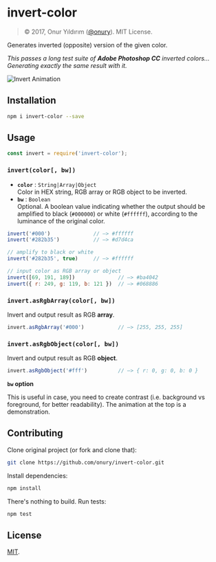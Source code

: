 # invert-color

> © 2017, Onur Yıldırım ([@onury](https://github.com/onury)). MIT License.

Generates inverted (opposite) version of the given color. 

_This passes a long test suite of **Adobe Photoshop CC** inverted colors...   
Generating exactly the same result with it._

![Invert Animation](https://github.com/onury/invert-color/blob/master/test/anim/invert-animation.gif?raw=true)

## Installation

```sh
npm i invert-color --save
```

## Usage

```js
const invert = require('invert-color');
```

### `invert(color[, bw])`

- **`color`** : `String|Array|Object`  
Color in HEX string, RGB array or RGB object to be inverted.  
- **`bw`** : `Boolean`  
Optional. A boolean value indicating whether the output should be amplified to black (`#000000`) or white (`#ffffff`), according to the luminance of the original color.


```js
invert('#000')              // —> #ffffff
invert('#282b35')           // —> #d7d4ca

// amplify to black or white
invert('#282b35', true)     // —> #ffffff

// input color as RGB array or object
invert([69, 191, 189])              // —> #ba4042
invert({ r: 249, g: 119, b: 121 })  // —> #068886
```

### `invert.asRgbArray(color[, bw])`
Invert and output result as RGB **array**.

```js
invert.asRgbArray('#000')           // —> [255, 255, 255]
```

### `invert.asRgbObject(color[, bw])`
Invert and output result as RGB **object**.

```js
invert.asRgbObject('#fff')          // —> { r: 0, g: 0, b: 0 }
```

**`bw` option**

 This is useful in case, you need to create contrast (i.e. background vs foreground, for better readability). The animation at the top is a demonstration.

## Contributing

Clone original project (or fork and clone that):

```sh
git clone https://github.com/onury/invert-color.git
```

Install dependencies:

```sh
npm install
```

There's nothing to build. Run tests:

```sh
npm test
```

## License

[MIT][license].


[license]:https://github.com/onury/{{github-repo}}/blob/master/LICENSE
[fiddle]:http://jsfiddle.net/onury/uof868n4
[boxes]:http://jsfiddle.net/onury/uof868n4/embedded/result
[so]:https://stackoverflow.com/a/3943023/112731
[mransom]:https://stackoverflow.com/users/5987/mark-ransom
